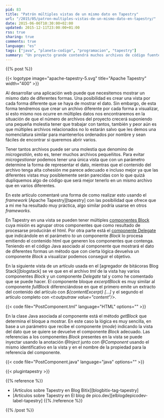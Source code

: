 ```yaml
---
pid: 83
title: "Patrón múltiples vistas de un mismo dato en Tapestry"
url: "/2015/05/patron-multiples-vistas-de-un-mismo-dato-en-tapestry/"
date: 2015-06-06T10:30:00+02:00
updated: 2015-12-11T23:00:00+01:00
rss: true
sharing: true
comments: true
language: "es"
tags: ["java", "planeta-codigo", "programacion", "tapestry"]
summary: "Un proyecto grande contendrá muchos archivos de código fuente, poseer gran cantidad de archivos puede ser una molestia al trabajar con ellos al tener que buscarlos o abrilos. En el caso de las aplicaciones web puede darse el caso de que un mismo dato tenga un archivo diferente por cada forma de visualizarlo, para reducir el número de archivos en estos casos uso el siguiente patrón cuando trabajo con Apache Tapestry con el soporte que ofrece pero que puede ser igualmente aplicado de forma similar a otros _frameworks_."
---
```


{{% post %}}

{{< logotype image="apache-tapestry-5.svg" title="Apache Tapestry" width="400" >}}

Al desarrollar una aplicación web puede que necesitemos mostrar un mismo dato de diferentes formas. Una posibilidad es crear una vista por cada forma diferente que se haya de mostrar el dato. Sin embargo, de esta forma tendremos que crear un archivo diferente por cada forma a visualizar, si esto mismo nos ocurre en múltiples datos nos encontraremos en la situación de que el número de archivos del proyecto crecerá suponiendo una pequeña molestia tener que trabajar con tantos, también y peor aún es que múltiples archivos relacionados no lo estarán salvo que les demos una nomenclatura similar para mantenerlos ordenados por nombre y sean fáciles de encontrar si queremos abrir varios.

Tener tantos archivos puede ser una molestia que denomino de _microgestión_, esto es, tener muchos archivos pequeñitos. Para evitar _microgestionar_ podemos tener una única vista que con un parámetro determine la forma de representar el dato, mientras que el contenido del archivo tenga alta cohesión me parece adecuado e incluso mejor ya que las diferentes vistas muy posiblemente serán parecidas con lo que quizá dupliquemos algo de código que será mejor tenerlo en un mismo archivo que en varios diferentes.

En este artículo comentaré una forma de como realizar esto usando el _framework_ [Apache Tapestry][tapestry] con las posibilidad que ofrece que a mi me ha resultado muy práctica, algo similar podría usarse en otros _frameworks_.

En Tapestry en una vista se pueden tener múltiples [componentes Block](http://tapestry.apache.org/5.3/apidocs/org/apache/tapestry5/Block.html) cuya misión es agrupar otros componentes que como resultado de procesarse producirán el html. Por otra parte está el [componente Delegate](http://tapestry.apache.org/5.3/apidocs/org/apache/tapestry5/corelib/components/Delegate.html) que indicándole en el parámetro _to_ un componente _Block_ lo procesa emitiendo el contenido html que generen los componentes que contenga. Teniendo en el código Java asociado al componente que mostrará el dato de diferentes formas un método que con cierta lógica devuelva un componente _Block_ a visualizar podemos conseguir el objetivo.

En la siguiente vista de un artículo usada en el [agregador de bitácoras Blog Stack][blogstack] se ve que en el archivo _tml_ de la vista hay varios componentes _Block_ y un componente _Delegate_ tal y como he comentado que se puede hacer. El componente bloque _excerptBlock_ es muy similar al componente _fullBlock_ diferenciándose en que el primero emite un extracto del contenido del artículo con _${contentExcerpt} [...]_ y el segundo el artículo completo con _\<t:outputraw value="content"/\>_.

{{< code file="PostComponent.tml" language="HTML" options="" >}}

En la clase Java asociada al componente está el método _getBlock_ que determina el bloque a mostrar. En este caso la lógica es muy sencilla, en base a un parámetro que recibe el componente (_mode_) indicando la vista del dato que se quiere se devuelve el componente _Block_ adecuado. Las referencias a los componentes _Block_ presentes en la vista se puede inyectar usando la anotación _@Inject_ junto con _@Component_ usando el mismo identificativo en la vista y en el nombre de la propiedad para la referencia del componente.

{{< code file="PostComponent.java" language="java" options="" >}}

{{< plugintapestry >}}

{{% reference %}}

* [Artículos sobre Tapestry en Blog Bitix][blogbitix-tag-tapestry]
* [Artículos sobre Tapestry en El blog de pico.dev][elblogdepicodev-label-tapestry]
{{% /reference %}}

{{% /post %}}
